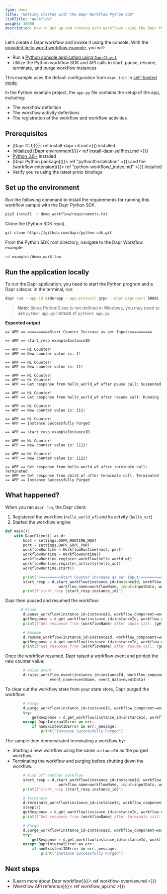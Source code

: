 ```yaml
---
type: docs
title: "Getting started with the Dapr Workflow Python SDK"
linkTitle: "Workflow"
weight: 30000
description: How to get up and running with workflows using the Dapr Python SDK
---
```


Let’s create a Dapr workflow and invoke it using the console. With the [provided hello world workflow example](https://github.com/dapr/python-sdk/tree/master/examples/demo_workflow), you will:

- Run a [Python console application using `DaprClient`](https://github.com/dapr/python-sdk/blob/master/examples/demo_workflow/app.py)
- Utilize the Python workflow SDK and API calls to start, pause, resume, terminate, and purge workflow instances

This example uses the default configuration from `dapr init` in [self-hosted mode](https://github.com/dapr/cli#install-dapr-on-your-local-machine-self-hosted).

In the Python example project, the `app.py` file contains the setup of the app, including:
- The workflow definition 
- The workflow activity definitions
- The registration of the workflow and workflow activities 

## Prerequisites
- [Dapr CLI]({{< ref install-dapr-cli.md >}}) installed
- Initialized [Dapr environment]({{< ref install-dapr-selfhost.md >}})
- [Python 3.8+](https://www.python.org/downloads/) installed
- [Dapr Python package]({{< ref "python#installation" >}}) and the [workflow extension]({{< ref "python-workflow/_index.md" >}}) installed
- Verify you're using the latest proto bindings

## Set up the environment

Run the following command to install the requirements for running this workflow sample with the Dapr Python SDK.

```bash
pip3 install -r demo_workflow/requirements.txt
```

Clone the [Python SDK repo].

```bash
git clone https://github.com/dapr/python-sdk.git
```

From the Python SDK root directory, navigate to the Dapr Workflow example.

```bash
cd examples/demo_workflow
```

## Run the application locally

To run the Dapr application, you need to start the Python program and a Dapr sidecar. In the terminal, run:

```bash
dapr run --app-id orderapp --app-protocol grpc --dapr-grpc-port 50001 --resources-path components --placement-host-address localhost:50005 -- python3 app.py
```

> **Note:** Since Python3.exe is not defined in Windows, you may need to use `python app.py` instead of `python3 app.py`.


**Expected output**

```
== APP == ==========Start Counter Increase as per Input:==========

== APP == start_resp exampleInstanceID

== APP == Hi Counter!
== APP == New counter value is: 1!

== APP == Hi Counter!
== APP == New counter value is: 11!

== APP == Hi Counter!
== APP == Hi Counter!
== APP == Get response from hello_world_wf after pause call: Suspended

== APP == Hi Counter!
== APP == Get response from hello_world_wf after resume call: Running

== APP == Hi Counter!
== APP == New counter value is: 111!

== APP == Hi Counter!
== APP == Instance Successfully Purged

== APP == start_resp exampleInstanceID

== APP == Hi Counter!
== APP == New counter value is: 1112!

== APP == Hi Counter!
== APP == New counter value is: 1122!

== APP == Get response from hello_world_wf after terminate call: Terminated
== APP == Get response from child_wf after terminate call: Terminated
== APP == Instance Successfully Purged
```

## What happened?

When you ran `dapr run`, the Dapr client:
1. Registered the workflow (`hello_world_wf`) and its actvity (`hello_act`)
1. Started the workflow engine

```python
def main():
    with DaprClient() as d:
        host = settings.DAPR_RUNTIME_HOST
        port = settings.DAPR_GRPC_PORT
        workflowRuntime = WorkflowRuntime(host, port)
        workflowRuntime = WorkflowRuntime()
        workflowRuntime.register_workflow(hello_world_wf)
        workflowRuntime.register_activity(hello_act)
        workflowRuntime.start()

        print("==========Start Counter Increase as per Input:==========")
        start_resp = d.start_workflow(instance_id=instanceId, workflow_component=workflowComponent,
                        workflow_name=workflowName, input=inputData, workflow_options=workflowOptions)
        print(f"start_resp {start_resp.instance_id}")
```

Dapr then paused and resumed the workflow:

```python
       # Pause
        d.pause_workflow(instance_id=instanceId, workflow_component=workflowComponent)
        getResponse = d.get_workflow(instance_id=instanceId, workflow_component=workflowComponent)
        print(f"Get response from {workflowName} after pause call: {getResponse.runtime_status}")

        # Resume
        d.resume_workflow(instance_id=instanceId, workflow_component=workflowComponent)
        getResponse = d.get_workflow(instance_id=instanceId, workflow_component=workflowComponent)
        print(f"Get response from {workflowName} after resume call: {getResponse.runtime_status}")
```

Once the workflow resumed, Dapr raised a workflow event and printed the new counter value:

```python
        # Raise event
        d.raise_workflow_event(instance_id=instanceId, workflow_component=workflowComponent,
                    event_name=eventName, event_data=eventData)
```

To clear out the workflow state from your state store, Dapr purged the workflow:

```python
        # Purge
        d.purge_workflow(instance_id=instanceId, workflow_component=workflowComponent)
        try:
            getResponse = d.get_workflow(instance_id=instanceId, workflow_component=workflowComponent)
        except DaprInternalError as err:
            if nonExistentIDError in err._message:
                print("Instance Successfully Purged")
```

The sample then demonstrated terminating a workflow by:
- Starting a new workflow using the same `instanceId` as the purged workflow.
- Terminating the workflow and purging before shutting down the workflow.

```python
        # Kick off another workflow
        start_resp = d.start_workflow(instance_id=instanceId, workflow_component=workflowComponent,
                        workflow_name=workflowName, input=inputData, workflow_options=workflowOptions)
        print(f"start_resp {start_resp.instance_id}")

        # Terminate
        d.terminate_workflow(instance_id=instanceId, workflow_component=workflowComponent)
        sleep(1)
        getResponse = d.get_workflow(instance_id=instanceId, workflow_component=workflowComponent)
        print(f"Get response from {workflowName} after terminate call: {getResponse.runtime_status}")

        # Purge
        d.purge_workflow(instance_id=instanceId, workflow_component=workflowComponent)
        try:
            getResponse = d.get_workflow(instance_id=instanceId, workflow_component=workflowComponent)
        except DaprInternalError as err:
            if nonExistentIDError in err._message:
                print("Instance Successfully Purged")
```

## Next steps
- [Learn more about Dapr workflow]({{< ref workflow-overview.md >}})
- [Workflow API reference]({{< ref workflow_api.md >}})
